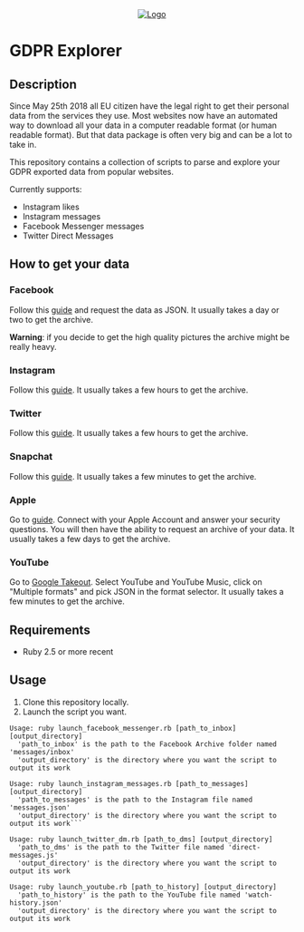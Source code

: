 <div align="center"><a href="https://github.com/adrientoub/gdpr_explorer"><img src="https://github.com/adrientoub/gdpr_explorer/blob/master/logo.png" alt="Logo" /></a></div>

# GDPR Explorer

## Description

Since May 25th 2018 all EU citizen have the legal right to get their personal data from the services they use. Most websites now have an automated way to download all your data in a computer readable format (or human readable format). But that data package is often very big and can be a lot to take in.

This repository contains a collection of scripts to parse and explore your GDPR exported data from popular websites.

Currently supports:
- Instagram likes
- Instagram messages
- Facebook Messenger messages
- Twitter Direct Messages

## How to get your data

### Facebook

Follow this [guide](https://www.facebook.com/help/1701730696756992?helpref=hc_global_nav) and request the data as JSON. It usually takes a day or two to get the archive.

**Warning**: if you decide to get the high quality pictures the archive might be really heavy.

### Instagram

Follow this [guide](https://help.instagram.com/181231772500920). It usually takes a few hours to get the archive.

### Twitter

Follow this [guide](https://help.twitter.com/en/managing-your-account/accessing-your-twitter-data). It usually takes a few hours to get the archive.

### Snapchat

Follow this [guide](https://support.snapchat.com/en-US/a/download-my-data).
It usually takes a few minutes to get the archive.

### Apple

Go to [guide](https://privacy.apple.com/). Connect with your Apple Account and answer your security questions. You will then have the ability to request an archive of your data. It usually takes a few days to get the archive.

### YouTube

Go to [Google Takeout](https://takeout.google.com/settings/takeout). Select YouTube and YouTube Music, click on "Multiple formats" and pick JSON in the format selector. It usually takes a few minutes to get the archive.

## Requirements

* Ruby 2.5 or more recent

## Usage

1. Clone this repository locally.
2. Launch the script you want.

```
Usage: ruby launch_facebook_messenger.rb [path_to_inbox] [output_directory]
  'path_to_inbox' is the path to the Facebook Archive folder named 'messages/inbox'
  'output_directory' is the directory where you want the script to output its work
```

```
Usage: ruby launch_instagram_messages.rb [path_to_messages] [output_directory]
  'path_to_messages' is the path to the Instagram file named 'messages.json'
  'output_directory' is the directory where you want the script to output its work```
```

```
Usage: ruby launch_twitter_dm.rb [path_to_dms] [output_directory]
  'path_to_dms' is the path to the Twitter file named 'direct-messages.js'
  'output_directory' is the directory where you want the script to output its work
```

```
Usage: ruby launch_youtube.rb [path_to_history] [output_directory]
  'path_to_history' is the path to the YouTube file named 'watch-history.json'
  'output_directory' is the directory where you want the script to output its work
```
